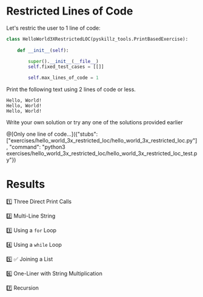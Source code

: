 # Restricted Lines of Code

Let's restric the user to 1 line of code:

```python
class HelloWorld3XRestrictedLOC(pyskillz_tools.PrintBasedExercise):
    
    def __init__(self):

        super().__init__(__file__)
        self.fixed_test_cases = [[]]

        self.max_lines_of_code = 1
```


Print the following text using 2 lines of code or less.

```text
Hello, World!
Hello, World!
Hello, World!
```

Write your own solution or try any one of the solutions provided earlier

@[Only one line of code...]({"stubs": ["exercises/hello_world_3x_restricted_loc/hello_world_3x_restricted_loc.py"], "command": "python3 exercises/hello_world_3x_restricted_loc/hello_world_3x_restricted_loc_test.py"})


# Results

1️⃣ Three Direct Print Calls

2️⃣ Multi-Line String

3️⃣ Using a `for` Loop

4️⃣ Using a `while` Loop

5️⃣ ✅ Joining a List

6️⃣ One-Liner with String Multiplication

7️⃣ Recursion